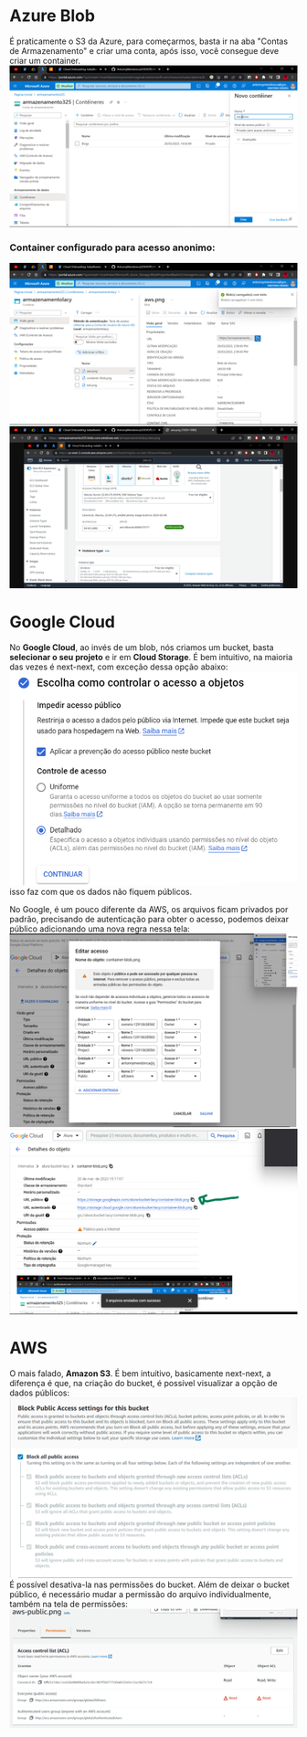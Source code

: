 # **Azure Blob**
É praticamente o S3 da Azure, para começarmos, basta ir na aba "Contas de Armazenamento" e criar uma conta, após isso, você consegue deve criar um container.
![container](./imagens/container-blob.png)

### Container configurado para acesso anonimo:
![container](./imagens/containers%20(1).png)
![container](./imagens/containers%20(2).png)

# Google Cloud
No **Google Cloud**, ao invés de um blob, nós criamos um bucket, basta **selecionar o seu projeto** e ir em **Cloud Storage**. 
É bem intuitivo, na maioria das vezes é next-next, com exceção dessa opção abaixo:
![granularidade](./imagens/granularidade.png)
isso faz com que os dados não fiquem públicos.

No Google, é um pouco diferente da AWS, os arquivos ficam privados por padrão, precisando de autenticação para obter o acesso, podemos deixar público adicionando uma nova regra nessa tela:
![publico](./imagens/link-publico.png)
![publico](./imagens/link-publico(2).png)

# AWS
O mais falado, **Amazon S3**.
É bem intuitivo, basicamente next-next, a diferença é que, na criação do bucket, é possível visualizar a opção de dados públicos:
![AWS-public](./imagens/aws-public.png)
É possível desativa-la nas permissões do bucket.
Além de deixar o bucket público, é necessário mudar a permissão do arquivo individualmente, também na tela de permissões:
![public](./imagens/public%20permission.png)